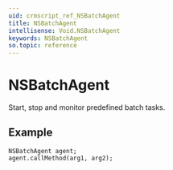 ```yaml
---
uid: crmscript_ref_NSBatchAgent
title: NSBatchAgent
intellisense: Void.NSBatchAgent
keywords: NSBatchAgent
so.topic: reference
---
```


# NSBatchAgent

Start, stop and monitor predefined batch tasks.

## Example

```crmscript
NSBatchAgent agent;
agent.callMethod(arg1, arg2);
```
